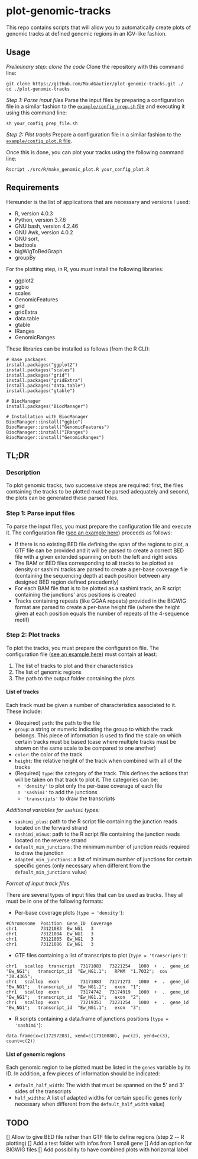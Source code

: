 # plot-genomic-tracks

This repo contains scripts that will allow you to automatically create plots of genomic tracks at defined genomic regions in an IGV-like fashion.



## Usage


*Preliminary step: clone the code*
Clone the repository with this command line:
```
git clone https://github.com/MaudGautier/plot-genomic-tracks.git ./
cd ./plot-genomic-tracks
```

*Step 1: Parse input files*
Parse the input files by preparing a configuration file in a similar fashion to the [``example/config_prep.sh`` file](https://github.com/MaudGautier/plot-genomic-tracks/tree/main/example/config_prep.sh) and executing it using this command line:
```
sh your_config_prep_file.sh
```



*Step 2: Plot tracks*
Prepare a configuration file in a similar fashion to the [``example/config_plot.R`` file](https://github.com/MaudGautier/plot-genomic-tracks/tree/main/example/config_plot.R).

Once this is done, you can plot your tracks using the following command line:
```
Rscript ./src/R/make_genomic_plot.R your_config_plot.R
```




## Requirements

Hereunder is the list of applications that are necessary and versions I used:

* R, version 4.0.3
* Python, version 3.7.6
* GNU bash, version 4.2.46
* GNU Awk, version 4.0.2
* GNU sort, 
* bedtools
* bigWigToBedGraph
* groupBy


For the plotting step, in R, you *must* install the following libraries:

* ggplot2
* ggbio
* scales
* GenomicFeatures
* grid
* gridExtra
* data.table
* gtable
* IRanges
* GenomicRanges

These libraries can be installed as follows (from the R CLI):
```
# Base packages
install.packages("ggplot2")
install.packages("scales")
install.packages("grid")
install.packages("gridExtra")
install.packages("data.table")
install.packages("gtable")

# BiocManager
install.packages("BiocManager")

# Installation with BiocManager
BiocManager::install("ggbio")
BiocManager::install("GenomicFeatures")
BiocManager::install("IRanges")
BiocManager::install("GenomicRanges")
```



## TL;DR

### Description

To plot genomic tracks, two successive steps are required: first, the files containing the tracks to be plotted must be parsed adequately and second, the plots can be generated these parsed files.


### Step 1: Parse input files

To parse the input files, you must prepare the configuration file and execute it.
The configuration file ([see an example here](https://github.com/MaudGautier/plot-genomic-tracks/tree/main/example/config_prep.R)) proceeds as follows:

* If there is no existing BED file defining the span of the regions to plot, a GTF file can be provided and it will be parsed to create a correct BED file with a given extended spanning on both the left and right sides
* The BAM or BED files corresponding to all tracks to be plotted as density or sashimi tracks are parsed to create a per-base coverage file (containing the sequencing depth at each position between any designed BED region defined precedently)
* For each BAM file that is to be plotted as a sashimi track, an R script containing the junctions' arcs positions is created
* Tracks containing repeats (like GGAA repeats) provided in the BIGWIG format are parsed to create a per-base height file (where the height given at each position equals the number of repeats of the 4-sequence motif)



### Step 2: Plot tracks

To plot the tracks, you must prepare the configuration file.
The configuration file ([see an example here](https://github.com/MaudGautier/plot-genomic-tracks/tree/main/example/config_plot.R)) must contain at least:

1. The list of tracks to plot and their characteristics
2. The list of genomic regions
3. The path to the output folder containing the plots


#### List of tracks

Each track must be given a number of characteristics associated to it.
These include:

* (Required) `path`: the path to the file
* `group`: a string or numeric indicating the group to which the track belongs. This piece of information is used to find the scale on which certain tracks must be based (case where multiple tracks must be shown on the same scale to be compared to one another)
* `color`: the color of the track
* `height`: the relative height of the track when combined with all of the tracks
* (Required) `type`: the category of the track. This defines the actions that will be taken on that track to plot it. The categories can be: 
	* `'density'` to plot only the per-base coverage of each file
	* `'sashimi'` to add the junctions
	* `'transcripts'` to draw the transcripts


*Additional variables for `sashimi` types:*

* `sashimi_plus`: path to the R script file containing the junction reads located on the forward strand
* `sashimi_minus`: path to the R script file containing the junction reads located on the reverse strand
* `default_min_junctions`: the minimum number of junction reads required to draw the junction
* `adapted_min_junctions`: a list of minimum number of junctions for certain specific genes (only necessary when different from the `default_min_junctions` value)


*Format of input track files*

There are several types of input files that can be used as tracks. They all must be in one of the following formats:

* Per-base coverage plots (`type = 'density'`): 
```
#Chromosome  Position  Gene_ID  Coverage
chr1         73121083  Ew_NG1   3
chr1         73121084  Ew_NG1   3
chr1         73121085  Ew_NG1   3
chr1         73121086  Ew_NG1   3
```

* GTF files containing a list of transcripts to plot (`type = 'transcripts'`):
```
chr1   scallop  transcript  73171083   73221254   1000  +  .  gene_id  "Ew_NG1";   transcript_id  "Ew_NG1.1";   RPKM  "1.7032";  cov  "30.4365";
chr1   scallop  exon        73171083   73171273   1000  +  .  gene_id  "Ew_NG1";   transcript_id  "Ew_NG1.1";   exon  "1";
chr1   scallop  exon        73174742   73174919   1000  +  .  gene_id  "Ew_NG1";   transcript_id  "Ew_NG1.1";   exon  "2";
chr1   scallop  exon        73219351   73221254   1000  +  .  gene_id  "Ew_NG1";   transcript_id  "Ew_NG1.1";   exon  "3";
```

* R scripts containing a data.frame of junctions positions (`type = 'sashimi'`):
```
data.frame(x=c(17297203), xend=c(17310080), y=c(2), yend=c(3), count=c(2))
```




#### List of genomic regions

Each genomic region to be plotted must be listed in the `genes` variable by its ID.
In addition, a few pieces of information should be indicated:

* `default_half_width`: The width that must be spanned on the 5' and 3' sides of the transcripts
* `half_widths`: A list of adapted widths for certain specific genes (only necessary when different from the `default_half_width` value)





## TODO

[] Allow to give BED file rather than GTF file to define regions (step 2 -- R plotting)
[] Add a test folder with infos from 1 small gene
[] Add an option for BIGWIG files
[] Add possibility to have combined plots with horizontal label

